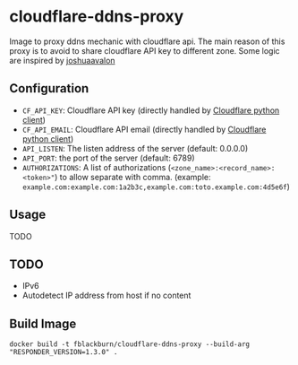 # cloudflare-ddns-proxy

Image to proxy ddns mechanic with cloudflare api. The main reason of this proxy is to avoid to share
cloudflare API key to different zone. Some logic are inspired by [joshuaavalon][joshua-cloudflare]


## Configuration

* `CF_API_KEY`: Cloudflare API key (directly handled by [Cloudflare python client][cloudflare-python-client])
* `CF_API_EMAIL`: Cloudflare API email (directly handled by [Cloudflare python client][cloudflare-python-client])
* `API_LISTEN`: The listen address of the server (default: 0.0.0.0)
* `API_PORT`: the port of the server (default: 6789)
* `AUTHORIZATIONS`: A list of authorizations (`<zone_name>:<record_name>:<token>"`) to allow
  separate with comma. (example:
  `example.com:example.com:1a2b3c,example.com:toto.example.com:4d5e6f`)


## Usage

TODO


## TODO

* IPv6
* Autodetect IP address from host if no content


## Build Image

`docker build -t fblackburn/cloudflare-ddns-proxy --build-arg "RESPONDER_VERSION=1.3.0" .`


[cloudflare-python-client]: https://github.com/cloudflare/python-cloudflare
[joshua-cloudflare]: https://github.com/joshuaavalon/docker-cloudflare
